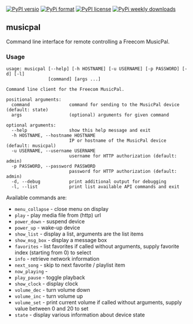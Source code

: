 [![PyPI versio](https://img.shields.io/pypi/v/musicpal)](https://pypi.org/project/musicpal/)
[![PyPi format](https://img.shields.io/pypi/format/musicpal)](https://pypi.org/project/musicpal/)
[![PyPI license](https://img.shields.io/pypi/l/musicpal)](https://pypi.org/project/musicpal/)
[![PyPi weekly downloads](https://img.shields.io/pypi/dw/musicpal)](https://pypi.org/project/musicpal/)

## musicpal

Command line interface for remote controlling a Freecom MusicPal.

### Usage

```
usage: musicpal [--help] [-h HOSTNAME] [-u USERNAME] [-p PASSWORD] [-d] [-l]
                [command] [args ...]

Command line client for the Freecom MusicPal.

positional arguments:
  command               command for sending to the MusicPal device (default: state)
  args                  (optional) arguments for given command

optional arguments:
  --help                show this help message and exit
  -h HOSTNAME, --hostname HOSTNAME
                        IP or hostname of the MusicPal device (default: musicpal)
  -u USERNAME, --username USERNAME
                        username for HTTP authorization (default: admin)
  -p PASSWORD, --password PASSWORD
                        password for HTTP authorization (default: admin)
  -d, --debug           print additional output for debugging
  -l, --list            print list available API commands and exit
```

Available commands are:

  * `menu_collapse` - close menu on display
  * `play` - play media file from (http) url
  * `power_down` - suspend device
  * `power_up` - wake-up device
  * `show_list` - display a list, arguments are the list items
  * `show_msg_box` - display a message box
  * `favorites` -  list favorites if called without arguments, supply favorite index (starting from 0) to select
  * `info` - retrieve network information 
  * `next_song` - skip to next favorite / playlist item
  * `now_playing` - 
  * `play_pause` - toggle playback
  * `show_clock` - display clock
  * `volume_dec` - turn volume down
  * `volume_inc` - turn volume up
  * `volume_set` - print current volume if called without arguments, supply value between 0 and 20 to set
  * `state` - display various information about device state

